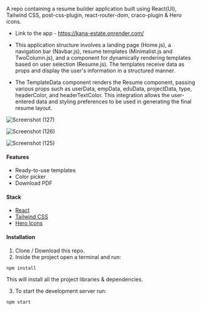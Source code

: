 
A repo containing a resume builder application built using React(UI), Tailwind CSS, post-css-plugin, react-router-dom, craco-plugin & Hero icons.

- Link to the app - https://kana-estate.onrender.com/

- This application structure involves a landing page (Home.js), a navigation bar (Navbar.js), resume templates (Minimalist.js and TwoColumn.js), and a component for dynamically rendering templates based on user selection (Resume.js). The templates receive data as props and display the user's information in a structured manner.

- The TemplateData component renders the Resume component, passing various props such as userData, empData, eduData, projectData, type, headerColor, and headerTextColor.
This integration allows the user-entered data and styling preferences to be used in generating the final resume layout.
  
![Screenshot (127)](https://github.com/Marx-wrld/Resume-Builder/assets/105711066/5d9ceed1-368e-46e6-b243-4530f8fb7b5a)

![Screenshot (126)](https://github.com/Marx-wrld/Resume-Builder/assets/105711066/4e83089f-0cfa-408c-9d50-8b40937e2202)

![Screenshot (125)](https://github.com/Marx-wrld/Resume-Builder/assets/105711066/2137b0fe-e4de-4959-95ee-14d04a93b0f6)

#### Features
* Ready-to-use templates 
* Color picker
* Download PDF 


#### Stack
* [React](https://reactjs.org)
* [Tailwind CSS](https://tailwindcss.com/)
* [Hero Icons](https://heroicons.com/)

#### Installation
1. Clone / Download this repo.
2. Inside the project open a terminal and run:
```
npm install
```
This will install all the project libraries & dependencies.

3. To start the development server run:
```bash
npm start
```
